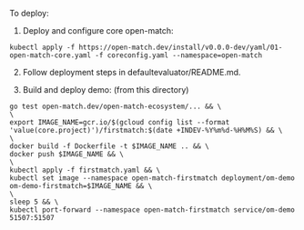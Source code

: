 To deploy:

1. Deploy and configure core open-match:
```
kubectl apply -f https://open-match.dev/install/v0.0.0-dev/yaml/01-open-match-core.yaml -f coreconfig.yaml --namespace=open-match

```

2. Follow deployment steps in defaultevaluator/README.md.

3. Build and deploy demo: (from this directory)
```
go test open-match.dev/open-match-ecosystem/... && \
\
export IMAGE_NAME=gcr.io/$(gcloud config list --format 'value(core.project)')/firstmatch:$(date +INDEV-%Y%m%d-%H%M%S) && \
\
docker build -f Dockerfile -t $IMAGE_NAME .. && \
docker push $IMAGE_NAME && \
\
kubectl apply -f firstmatch.yaml && \
kubectl set image --namespace open-match-firstmatch deployment/om-demo om-demo-firstmatch=$IMAGE_NAME && \
\
sleep 5 && \
kubectl port-forward --namespace open-match-firstmatch service/om-demo 51507:51507

```
